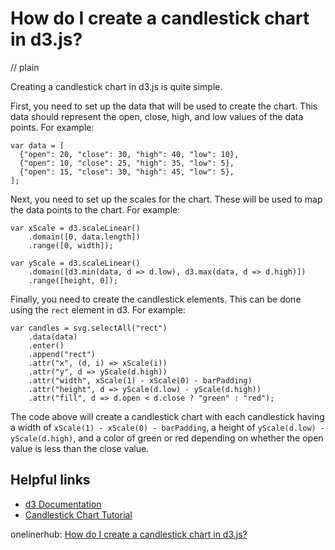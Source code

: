 # How do I create a candlestick chart in d3.js?
// plain

Creating a candlestick chart in d3.js is quite simple.

First, you need to set up the data that will be used to create the chart. This data should represent the open, close, high, and low values of the data points. For example:

```
var data = [
  {"open": 20, "close": 30, "high": 40, "low": 10},
  {"open": 10, "close": 25, "high": 35, "low": 5},
  {"open": 15, "close": 30, "high": 45, "low": 5},
];
```

Next, you need to set up the scales for the chart. These will be used to map the data points to the chart. For example:

```
var xScale = d3.scaleLinear()
    .domain([0, data.length])
    .range([0, width]);

var yScale = d3.scaleLinear()
    .domain([d3.min(data, d => d.low), d3.max(data, d => d.high)])
    .range([height, 0]);
```

Finally, you need to create the candlestick elements. This can be done using the `rect` element in d3. For example:

```
var candles = svg.selectAll("rect")
    .data(data)
    .enter()
    .append("rect")
    .attr("x", (d, i) => xScale(i))
    .attr("y", d => yScale(d.high))
    .attr("width", xScale(1) - xScale(0) - barPadding)
    .attr("height", d => yScale(d.low) - yScale(d.high))
    .attr("fill", d => d.open < d.close ? "green" : "red");
```

The code above will create a candlestick chart with each candlestick having a width of `xScale(1) - xScale(0) - barPadding`, a height of `yScale(d.low) - yScale(d.high)`, and a color of green or red depending on whether the open value is less than the close value.

## Helpful links
- [d3 Documentation](https://github.com/d3/d3/wiki)
- [Candlestick Chart Tutorial](https://www.d3-graph-gallery.com/graph/candlestick_basic.html)

onelinerhub: [How do I create a candlestick chart in d3.js?](https://onelinerhub.com/javascript-d3/how-do-i-create-a-candlestick-chart-in-d--js)